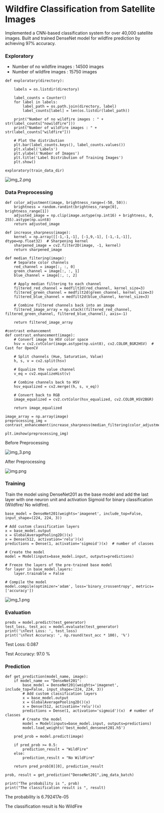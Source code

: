 # Wildfire Classification from Satellite Images
Implemented a CNN-based classification system for over 40,000 satellite images. Built and trained DenseNet model for wildfire prediction by achieving 97% accuracy.

### Exploratory
+ Number of no wildfire images : 14500 images
+ Number of wildfire images : 15750 images
```
def exploratory(directory):

    labels = os.listdir(directory)

    label_counts = Counter()
    for label in labels:
        label_path = os.path.join(directory, label)
        label_counts[label] = len(os.listdir(label_path))

    print("Number of no wildfire images : " + str(label_counts["nowildfire"]))
    print("Number of wildfire images : " + str(label_counts["wildfire"]))

    # Plot the distribution
    plt.bar(label_counts.keys(), label_counts.values())
    plt.xlabel('Labels')
    plt.ylabel('Number of Images')
    plt.title('Label Distribution of Training Images')
    plt.show()

```
```
exploratory(train_data_dir)
```

![img_2.png](img_2.png)

### Data Preprocessing
```
def color_adjustment(image, brightness_range=(-50, 50)):
    brightness = random.randint(brightness_range[0], brightness_range[1])
    adjusted_image = np.clip(image.astype(np.int16) + brightness, 0, 255).astype(np.uint8)
    return adjusted_image

def increase_sharpness(image):
    kernel = np.array([[-1,-1,-1], [-1,9,-1], [-1,-1,-1]], dtype=np.float32)  # Sharpening kernel
    sharpened_image = cv2.filter2D(image, -1, kernel)
    return sharpened_image

def median_filtering(image):
    # Separate color channels
    red_channel = image[:, :, 0]
    green_channel = image[:, :, 1]
    blue_channel = image[:, :, 2]

    # Apply median filtering to each channel
    filtered_red_channel = medfilt2d(red_channel, kernel_size=3)
    filtered_green_channel = medfilt2d(green_channel, kernel_size=3)
    filtered_blue_channel = medfilt2d(blue_channel, kernel_size=3)

    # Combine filtered channels back into an image
    filtered_image_array = np.stack((filtered_red_channel, filtered_green_channel, filtered_blue_channel), axis=-1)

    return filtered_image_array

#contrast enhancement
def contrast_enhancement(image):
    # Convert image to HSV color space
    hsv = cv2.cvtColor(image.astype(np.uint8), cv2.COLOR_BGR2HSV)  # Cast for OpenCV

    # Split channels (Hue, Saturation, Value)
    h, s, v = cv2.split(hsv)

    # Equalize the value channel
    v_eq = cv2.equalizeHist(v)

    # Combine channels back to HSV
    hsv_equalized = cv2.merge((h, s, v_eq))

    # Convert back to RGB
    image_equalized = cv2.cvtColor(hsv_equalized, cv2.COLOR_HSV2BGR)

    return image_equalized
``` 
``` 
image_array = np.array(image)
preprocessing_img = contrast_enhancement(increase_sharpness(median_filtering(color_adjustment(image_array))))

plt.imshow(preprocessing_img)
``` 
Before Preprocessing

![img_3.png](img_3.png)

After Preprocessing

![img.png](img.png)

### Training

Train the model using DenseNet201 as the base model and add the last layer with one neuron unit and activation Sigmoid for binary classification (Wildfire/ No wildfire).

```
base_model = DenseNet201(weights='imagenet', include_top=False, input_shape=(224, 224, 3))

# Add custom classification layers
x = base_model.output
x = GlobalAveragePooling2D()(x)
x = Dense(512, activation='relu')(x)
predictions = Dense(1, activation='sigmoid')(x)  # number of classes

# Create the model
model = Model(inputs=base_model.input, outputs=predictions)

# Freeze the layers of the pre-trained base model
for layer in base_model.layers:
    layer.trainable = False

# Compile the model
model.compile(optimizer='adam', loss='binary_crossentropy', metrics=['accuracy'])
```
![img_1.png](img_1.png)

### Evaluation
```
preds = model.predict(test_generator)  
test_loss, test_acc = model.evaluate(test_generator) 
print('\nTest Loss: ', test_loss)
print('\nTest Accuracy: ', np.round(test_acc * 100), '%')
```
Test Loss:  0.087

Test Accuracy:  97.0 %

### Prediction
```
def get_prediction(model_name, image):
    if model_name == "DenseNet201":
        base_model = DenseNet201(weights='imagenet', include_top=False, input_shape=(224, 224, 3))
        # Add custom classification layers
        x = base_model.output
        x = GlobalAveragePooling2D()(x)
        x = Dense(512, activation='relu')(x)
        predictions = Dense(1, activation='sigmoid')(x)  # number of classes
        # Create the model
        model = Model(inputs=base_model.input, outputs=predictions)
        model.load_weights('best_model_densenet201.h5')
        
    pred_prob = model.predict(image) 

    if pred_prob >= 0.5:
        prediction_result = "WildFire"
    else:
        prediction_result = "No WildFire"

    return pred_prob[0][0], prediction_result
```
```
prob, result = get_prediction("DenseNet201",img_data_batch)

print("The probability is ", prob)
print("The classification result is ", result)
```

The probability is  6.792417e-05

The classification result is  No WildFire
